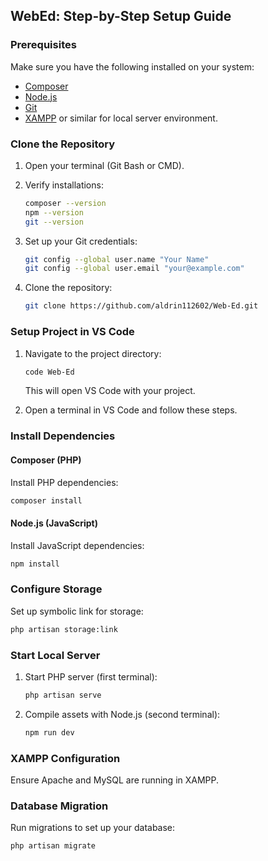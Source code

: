 ## WebEd: Step-by-Step Setup Guide

### Prerequisites

Make sure you have the following installed on your system:
- [Composer](https://getcomposer.org/)
- [Node.js](https://nodejs.org/)
- [Git](https://git-scm.com/)
- [XAMPP](https://www.apachefriends.org/) or similar for local server environment.

### Clone the Repository

1. Open your terminal (Git Bash or CMD).
2. Verify installations:
   ```bash
   composer --version
   npm --version
   git --version
   ```
3. Set up your Git credentials:
   ```bash
   git config --global user.name "Your Name"
   git config --global user.email "your@example.com"
   ```

4. Clone the repository:
   ```bash
   git clone https://github.com/aldrin112602/Web-Ed.git
   ```

### Setup Project in VS Code

1. Navigate to the project directory:
   ```bash
   code Web-Ed
   ```
   This will open VS Code with your project.

2. Open a terminal in VS Code and follow these steps.

### Install Dependencies

#### Composer (PHP)

Install PHP dependencies:
```bash
composer install
```

#### Node.js (JavaScript)

Install JavaScript dependencies:
```bash
npm install
```

### Configure Storage

Set up symbolic link for storage:
```bash
php artisan storage:link
```

### Start Local Server

1. Start PHP server (first terminal):
   ```bash
   php artisan serve
   ```

2. Compile assets with Node.js (second terminal):
   ```bash
   npm run dev
   ```

### XAMPP Configuration

Ensure Apache and MySQL are running in XAMPP.

### Database Migration

Run migrations to set up your database:
```bash
php artisan migrate
```
